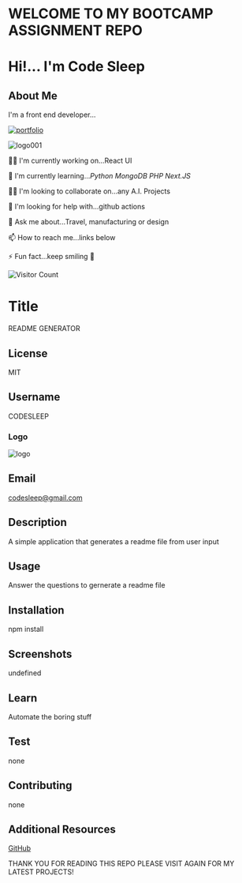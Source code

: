 
# WELCOME TO MY BOOTCAMP ASSIGNMENT REPO

# Hi!... I'm Code Sleep

## About Me

I'm a front end developer...

[![portfolio](https://img.shields.io/badge/my_portfolio-000?style=for-the-badge&logo=ko-fi&logoColor=white)](https://codesleeps.github.io/Bootstrap-Portfolio/)

![logo001](https://user-images.githubusercontent.com/125808990/236808958-deddef64-0c3e-4e5b-92ce-84166aa87fc6.png)

👩‍💻 I'm currently working on...React UI

🧠 I'm currently learning..._Python_ _MongoDB_ _PHP_ _Next.JS_

👯‍♀️ I'm looking to collaborate on...any A.I. Projects

🤔 I'm looking for help with...github actions

💬 Ask me about...Travel, manufacturing or design

📫 How to reach me...links below

⚡️ Fun fact...keep smiling 🤖

![Visitor Count](https://profile-counter.glitch.me/codesleeps/count.svg)

# Title

  README GENERATOR
  
## License

  MIT

## Username

  CODESLEEP

### Logo

![logo](https://github.com/codesleeps/solid-octo-fiesta/assets/125808990/7aa5e179-c605-479f-bcee-6ec2124c6e4d)


## Email

  <codesleep@gmail.com>

## Description

  A simple application that generates a readme file from user input

## Usage

  Answer the questions to gernerate a readme file

## Installation

  npm install

## Screenshots

  undefined
  
## Learn

  Automate the boring stuff

## Test

  none

## Contributing

  none

## Additional Resources

  [GitHub](https://github.com/codesleeps/turbo-invention/blob/main/README.md)

  THANK YOU FOR READING THIS REPO PLEASE VISIT AGAIN FOR MY LATEST PROJECTS!
  
